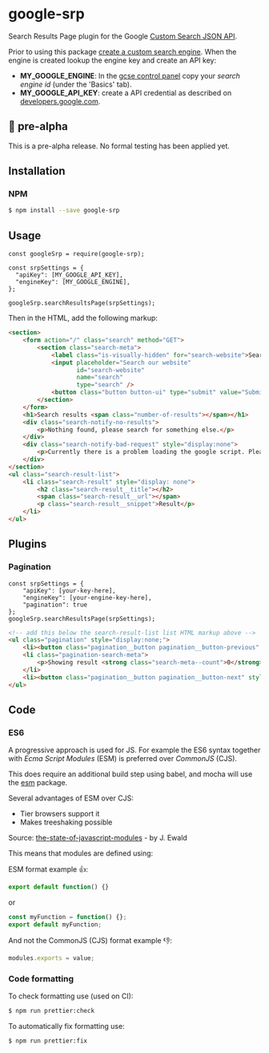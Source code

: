 # google-srp 
Search Results Page plugin for the Google [Custom Search JSON API](https://developers.google.com/custom-search/v1/overview).

Prior to using this package [create a custom search engine](https://developers.google.com/custom-search/docs/tutorial/creatingcse). When the engine is created lookup the engine key and create an API key:  

- **MY_GOOGLE_ENGINE**: In the [gcse control panel](https://cse.google.com/cse/all) copy your *search engine id* (under the 'Basics' tab).
- **MY_GOOGLE_API_KEY**: create a API credential as described on [developers.google.com](https://developers.google.com/custom-search/v1/introduction).

## :construction: pre-alpha

This is a pre-alpha release. No formal testing has been applied yet.

## Installation

### NPM

```bash
$ npm install --save google-srp
```

## Usage

```node
const googleSrp = require(google-srp);

const srpSettings = {
  "apiKey": [MY_GOOGLE_API_KEY],
  "engineKey": [MY_GOOGLE_ENGINE],
};

googleSrp.searchResultsPage(srpSettings);
```

Then in the HTML, add the following markup:

```html
<section>
    <form action="/" class="search" method="GET">
        <section class="search-meta">
            <label class="is-visually-hidden" for="search-website">Search our website</label>
            <input placeholder="Search our website"
                   id="search-website"
                   name="search"
                   type="search" />
            <button class="button button-ui" type="submit" value="Submit">Search</button>
        </section>
    </form>
    <h1>Search results <span class="number-of-results"></span></h1>
    <div class="search-notify-no-results">
        <p>Nothing found, please search for something else.</p>
    </div>
    <div class="search-notify-bad-request" style="display:none">
        <p>Currently there is a problem loading the google script. Please come back later.</p>
    </div>
</section>
<ul class="search-result-list">
    <li class="search-result" style="display: none">
        <h2 class="search-result__title"></h2>
        <span class="search-result__url"></span>
        <p class="search-result__snippet">Result</p>
    </li>
</ul>
```

## Plugins

### Pagination

```node
const srpSettings = {
    "apiKey": [your-key-here],
    "engineKey": [your-engine-key-here],
    "pagination": true
};
googleSrp.searchResultsPage(srpSettings);
```

```html
<!-- add this below the search-result-list list HTML markup above -->
<ul class="pagination" style="display:none;">
    <li><button class="pagination__button pagination__button-previous" style="display:none;">&laquo; Previous page</button></li>
    <li class="pagination-search-meta">
        <p>Showing result <strong class="search-meta--count">0</strong> to <strong class="search-meta--total">0</strong></p>
    </li>
    <li><button class="pagination__button pagination__button-next" style="display:none;">Next page &raquo;</button></li>
</ul>
```

## Code

### ES6

A progressive approach is used for JS. For example the ES6 syntax together with *Ecma Script Modules* (ESM) is preferred over *CommonJS* (CJS).

This does require an additional build step using babel, and mocha will use the [esm](https://www.npmjs.com/package/esm) package. 

Several advantages of ESM over CJS:
- Tier browsers support it
- Makes treeshaking possible

Source: [the-state-of-javascript-modules](https://medium.com/webpack/the-state-of-javascript-modules-4636d1774358) - by J. Ewald

This means that modules are defined using: 

ESM format example :+1::
```javascript
export default function() {}
```

or

```javascript
const myFunction = function() {};
export default myFunction;
```

And not the CommonJS (CJS) format example :-1:: 
```javascript
modules.exports = value;
```

### Code formatting

To check formatting use (used on CI): 

```bash
$ npm run prettier:check
```

To automatically fix formatting use:

```bash
$ npm run prettier:fix
```
